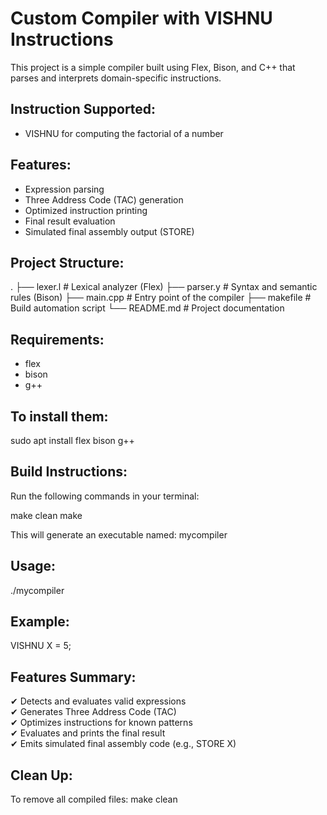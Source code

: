 Custom Compiler with VISHNU Instructions
========================================

This project is a simple compiler built using Flex, Bison, and C++ that parses and interprets domain-specific instructions.

Instruction Supported:
-----------------------
- VISHNU for computing the factorial of a number

Features:
---------
- Expression parsing
- Three Address Code (TAC) generation
- Optimized instruction printing
- Final result evaluation
- Simulated final assembly output (STORE)

Project Structure:
------------------
.
├── lexer.l        # Lexical analyzer (Flex)
├── parser.y       # Syntax and semantic rules (Bison)
├── main.cpp       # Entry point of the compiler
├── makefile       # Build automation script
└── README.md      # Project documentation

Requirements:
-------------
- flex
- bison
- g++

To install them:
----------------
sudo apt install flex bison g++

Build Instructions:
-------------------
Run the following commands in your terminal:

make clean
make

This will generate an executable named:
mycompiler

Usage:
------
./mycompiler

Example:
--------
VISHNU X = 5;

Features Summary:
-----------------
✔ Detects and evaluates valid expressions  
✔ Generates Three Address Code (TAC)  
✔ Optimizes instructions for known patterns  
✔ Evaluates and prints the final result  
✔ Emits simulated final assembly code (e.g., STORE X)

Clean Up:
---------
To remove all compiled files:
make clean
